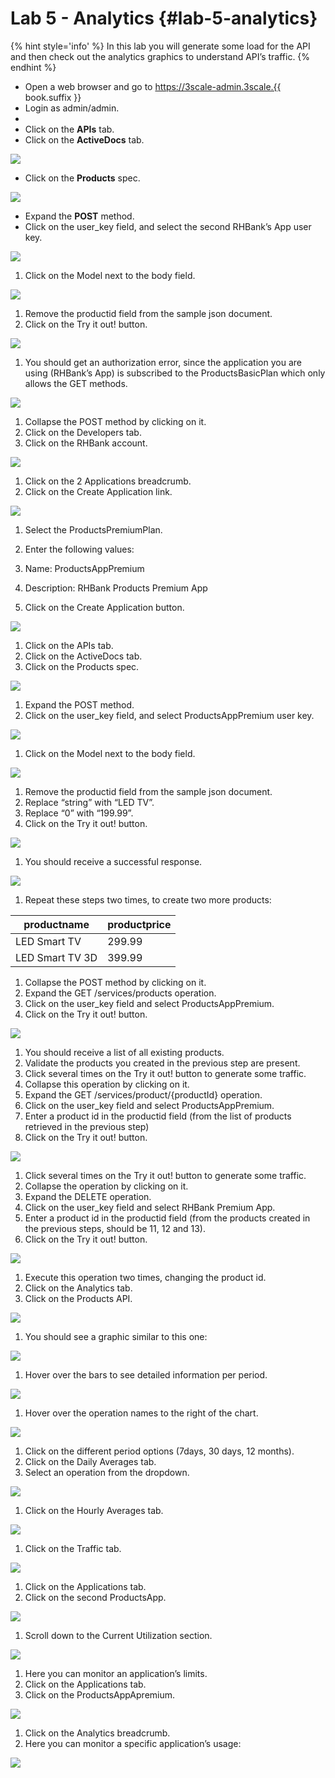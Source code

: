 # Lab 5 - Analytics {#lab-5-analytics}

{% hint style='info' %}
In this lab you will generate some load for the API and then check out the analytics graphics to understand API’s traffic.
{% endhint %}

* Open a web browser and go to https://3scale-admin.3scale.{{ book.suffix }}
* Login as admin/admin.
* 
* Click on the **APIs** tab.
* Click on the **ActiveDocs** tab.

![](images/image71.png)

* Click on the **Products** spec.

![](images/image10.png)

* Expand the **POST** method.
* Click on the user_key field, and select the second RHBank’s App user key.

![](images/image76.png)

1.  Click on the Model next to the body field.

![](images/image5.png)

1.  Remove the productid field from the sample json document.
2.  Click on the Try it out! button.

![](images/image192.png)

1.  You should get an authorization error, since the application you are using (RHBank’s App) is subscribed to the ProductsBasicPlan which only allows the GET methods.

![](images/image134.png)

1.  Collapse the POST method by clicking on it.
2.  Click on the Developers tab.
3.  Click on the RHBank account.

![](images/image28.png)

1.  Click on the 2 Applications breadcrumb.
2.  Click on the Create Application link.

![](images/image147.png)

1.  Select the ProductsPremiumPlan.
2.  Enter the following values:

1.  Name: ProductsAppPremium
2.  Description: RHBank Products Premium App

1.  Click on the Create Application button.

![](images/image177.png)

1.  Click on the APIs tab.
2.  Click on the ActiveDocs tab.
3.  Click on the Products spec.

![](images/image139.png)

1.  Expand the POST method.
2.  Click on the user_key field, and select ProductsAppPremium user key.

![](images/image77.png)

1.  Click on the Model next to the body field.

![](images/image5.png)

1.  Remove the productid field from the sample json document.
2.  Replace “string” with “LED TV”.
3.  Replace “0” with “199.99”.
4.  Click on the Try it out! button.

![](images/image14.png)

1.  You should receive a successful response.

![](images/image162.png)

1.  Repeat these steps two times, to create two more products:

| productname | productprice |
| --- | --- |
| LED Smart TV | 299.99 |
| LED Smart TV 3D | 399.99 |

1.  Collapse the POST method by clicking on it.
2.  Expand the GET /services/products operation.
3.  Click on the user_key field and select ProductsAppPremium.
4.  Click on the Try it out! button.

![](images/image194.png)

1.  You should receive a list of all existing products.
2.  Validate the products you created in the previous step are present.
3.  Click several times on the Try it out! button to generate some traffic.
4.  Collapse this operation by clicking on it.
5.  Expand the GET /services/product/{productId} operation.
6.  Click on the user_key field and select ProductsAppPremium.
7.  Enter a product id in the productid field (from the list of products retrieved in the previous step)
8.  Click on the Try it out! button.

![](images/image8.png)

1.  Click several times on the Try it out! button to generate some traffic.
2.  Collapse the operation by clicking on it.
3.  Expand the DELETE operation.
4.  Click on the user_key field and select RHBank Premium App.
5.  Enter a product id in the productid field (from the products created in the previous steps, should be 11, 12 and 13).
6.  Click on the Try it out! button.

![](images/image82.png)

1.  Execute this operation two times, changing the product id.
2.  Click on the Analytics tab.
3.  Click on the Products API.

![](images/image130.png)

1.  You should see a graphic similar to this one:

![](images/image159.png)

1.  Hover over the bars to see detailed information per period.

![](images/image15.png)

1.  Hover over the operation names to the right of the chart.

![](images/image142.png)

1.  Click on the different period options (7days, 30 days, 12 months).
2.  Click on the Daily Averages tab.
3.  Select an operation from the dropdown.

![](images/image104.png)

1.  Click on the Hourly Averages tab.

![](images/image68.png)

1.  Click on the Traffic tab.

![](images/image112.png)

1.  Click on the Applications tab.
2.  Click on the second ProductsApp.

![](images/image198.png)

1.  Scroll down to the Current Utilization section.

![](images/image94.png)

1.  Here you can monitor an application’s limits.
2.  Click on the Applications tab.
3.  Click on the ProductsAppApremium.

![](images/image24.png)

1.  Click on the Analytics breadcrumb.
2.  Here you can monitor a specific application’s usage:

![](images/image90.png)